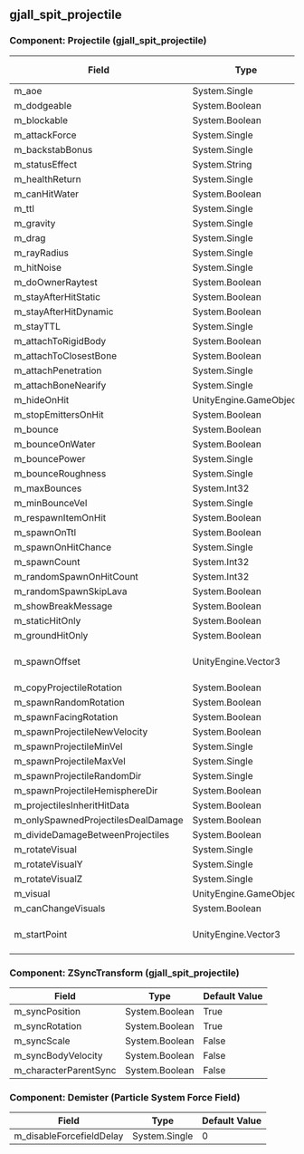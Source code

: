 ## gjall_spit_projectile

### Component: Projectile (gjall_spit_projectile)

|Field|Type|Default Value|
|---|---|---|
|m_aoe|System.Single|4|
|m_dodgeable|System.Boolean|True|
|m_blockable|System.Boolean|True|
|m_attackForce|System.Single|0|
|m_backstabBonus|System.Single|4|
|m_statusEffect|System.String||
|m_healthReturn|System.Single|0|
|m_canHitWater|System.Boolean|False|
|m_ttl|System.Single|10|
|m_gravity|System.Single|1|
|m_drag|System.Single|0|
|m_rayRadius|System.Single|0.5|
|m_hitNoise|System.Single|50|
|m_doOwnerRaytest|System.Boolean|False|
|m_stayAfterHitStatic|System.Boolean|True|
|m_stayAfterHitDynamic|System.Boolean|False|
|m_stayTTL|System.Single|1|
|m_attachToRigidBody|System.Boolean|False|
|m_attachToClosestBone|System.Boolean|False|
|m_attachPenetration|System.Single|0|
|m_attachBoneNearify|System.Single|0.25|
|m_hideOnHit|UnityEngine.GameObject|Sphere|
|m_stopEmittersOnHit|System.Boolean|True|
|m_bounce|System.Boolean|False|
|m_bounceOnWater|System.Boolean|False|
|m_bouncePower|System.Single|0.85|
|m_bounceRoughness|System.Single|0.3|
|m_maxBounces|System.Int32|99|
|m_minBounceVel|System.Single|0.25|
|m_respawnItemOnHit|System.Boolean|False|
|m_spawnOnTtl|System.Boolean|False|
|m_spawnOnHitChance|System.Single|1|
|m_spawnCount|System.Int32|1|
|m_randomSpawnOnHitCount|System.Int32|1|
|m_randomSpawnSkipLava|System.Boolean|False|
|m_showBreakMessage|System.Boolean|False|
|m_staticHitOnly|System.Boolean|False|
|m_groundHitOnly|System.Boolean|False|
|m_spawnOffset|UnityEngine.Vector3|(0.00, 0.00, 0.00)|
|m_copyProjectileRotation|System.Boolean|True|
|m_spawnRandomRotation|System.Boolean|True|
|m_spawnFacingRotation|System.Boolean|False|
|m_spawnProjectileNewVelocity|System.Boolean|False|
|m_spawnProjectileMinVel|System.Single|1|
|m_spawnProjectileMaxVel|System.Single|5|
|m_spawnProjectileRandomDir|System.Single|0|
|m_spawnProjectileHemisphereDir|System.Boolean|False|
|m_projectilesInheritHitData|System.Boolean|False|
|m_onlySpawnedProjectilesDealDamage|System.Boolean|False|
|m_divideDamageBetweenProjectiles|System.Boolean|False|
|m_rotateVisual|System.Single|300|
|m_rotateVisualY|System.Single|0|
|m_rotateVisualZ|System.Single|0|
|m_visual|UnityEngine.GameObject|Sphere|
|m_canChangeVisuals|System.Boolean|False|
|m_startPoint|UnityEngine.Vector3|(0.00, 0.00, 0.00)|

### Component: ZSyncTransform (gjall_spit_projectile)

|Field|Type|Default Value|
|---|---|---|
|m_syncPosition|System.Boolean|True|
|m_syncRotation|System.Boolean|True|
|m_syncScale|System.Boolean|False|
|m_syncBodyVelocity|System.Boolean|False|
|m_characterParentSync|System.Boolean|False|

### Component: Demister (Particle System Force Field)

|Field|Type|Default Value|
|---|---|---|
|m_disableForcefieldDelay|System.Single|0|

